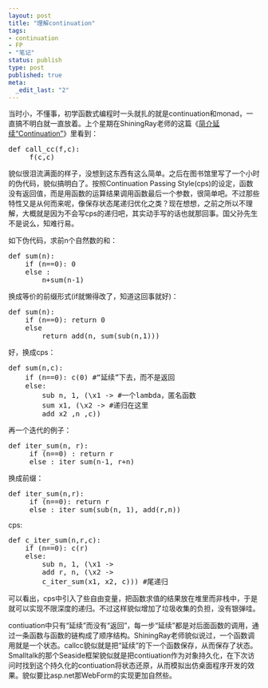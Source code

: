 ```yaml
---
layout: post
title: "理解continuation"
tags: 
- continuation
- FP
- "笔记"
status: publish
type: post
published: true
meta: 
  _edit_last: "2"
---
```


当时小，不懂事，初学函数式编程时一头就扎的就是continuation和monad，一直搞不明白就一直放着。上个星期在ShiningRay老师的这篇《<a href="http://shiningray.cn/continuations.html">简介延续“Continuation”</a>》里看到：
<pre lang="python">
def call_cc(f,c):
     f(c,c)
</pre>
貌似很泪流满面的样子，没想到这东西有这么简单。之后在图书馆里写了一个小时的伪代码，貌似搞明白了。按照Continuation Passing Style(cps)的设定，函数没有返回值，而是用函数的运算结果调用函数最后一个参数，很简单吧。不过那些特性又是从何而来呢，像保存状态尾递归优化之类？现在想想，之前之所以不理解，大概就是因为不会写cps的递归吧，其实动手写的话也就那回事。国父孙先生不是说么，知难行易。

如下伪代码，求前n个自然数的和：
<pre lang="python">
def sum(n):
    if (n==0): 0
    else :
        n+sum(n-1)
</pre>
换成等价的前缀形式(if就懒得改了，知道这回事就好)：
<pre lang="python">
def sum(n):
	if (n==0): return 0
    else
        return add(n, sum(sub(n,1)))
</pre>
好，换成cps：
<pre lang="python">
def sum(n,c):
    if (n==0): c(0) #“延续”下去，而不是返回
    else:
        sub n, 1, (\x1 -> #一个lambda，匿名函数
        sum x1, (\x2 -> #递归在这里
        add x2 ,n ,c))
</pre>
再一个迭代的例子：
<pre lang="python">
def iter_sum(n, r):
     if (n==0) : return r
     else : iter_sum(n-1, r+n)
</pre>
换成前缀：
<pre lang="python">
def iter_sum(n,r):
     if (n==0): return r
     else : iter_sum(sub(n, 1), add(r,n))
</pre>
cps:
<pre lang="python">
def c_iter_sum(n,r,c):
    if (n==0): c(r)
    else:
        sub n, 1, (\x1 ->
        add r, n, (\x2 ->
        c_iter_sum(x1, x2, c))) #尾递归
</pre>
可以看出，cps中引入了些自由变量，把函数求值的结果放在堆里而非栈中，于是就可以实现不限深度的递归。不过这样貌似增加了垃圾收集的负担，没有银弹哇。

contiuation中只有“延续”而没有“返回”，每一步“延续”都是对后面函数的调用，通过一条函数与函数的链构成了顺序结构。ShiningRay老师貌似说过，一个函数调用就是一个状态。callcc貌似就是把“延续”的下一个函数保存，从而保存了状态。Smalltalk的那个Seaside框架貌似就是把contiuation作为对象持久化，在下次访问时找到这个持久化的contiuation将状态还原，从而模拟出仿桌面程序开发的效果。貌似要比asp.net那WebForm的实现更加自然些。
